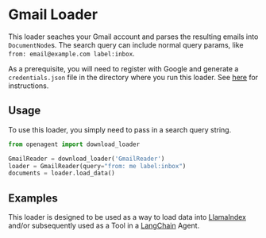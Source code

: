 # Gmail Loader

This loader seaches your Gmail account and parses the resulting emails into `DocumentNode`s. The search query can include normal query params, like `from: email@example.com label:inbox`.

As a prerequisite, you will need to register with Google and generate a `credentials.json` file in the directory where you run this loader. See [here](https://developers.google.com/workspace/guides/create-credentials) for instructions.

## Usage

To use this loader, you simply need to pass in a search query string.

```python
from openagent import download_loader

GmailReader = download_loader('GmailReader')
loader = GmailReader(query="from: me label:inbox")
documents = loader.load_data()
```

## Examples

This loader is designed to be used as a way to load data into [LlamaIndex](https://github.com/jerryjliu/gpt_index/tree/main/gpt_index) and/or subsequently used as a Tool in a [LangChain](https://github.com/hwchase17/langchain) Agent.
